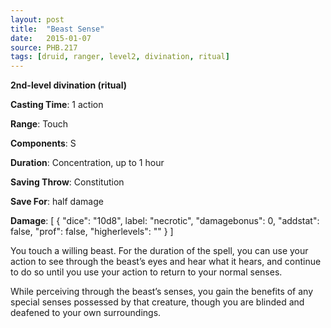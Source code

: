 ```yaml
---
layout: post
title:  "Beast Sense"
date:   2015-01-07
source: PHB.217
tags: [druid, ranger, level2, divination, ritual]
---
```


**2nd-level divination (ritual)**

**Casting Time**: 1 action

**Range**: Touch

**Components**: S

**Duration**: Concentration, up to 1 hour

**Saving Throw**: Constitution

**Save For**: half damage

**Damage**: [ { "dice": "10d8", label: "necrotic", "damagebonus": 0, "addstat": false, "prof": false, "higherlevels": "" } ]

You touch a willing beast. For the duration of the spell, you can use your action to see through the beast’s eyes and hear what it hears, and continue to do so until you use your action to return to your normal senses.

While perceiving through the beast’s senses, you gain the benefits of any special senses possessed by that creature, though you are blinded and deafened to your own surroundings.
